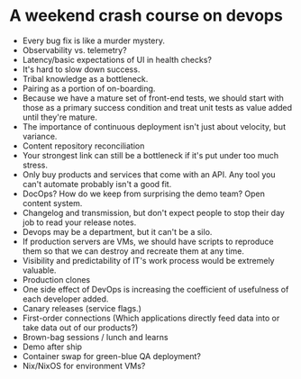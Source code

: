 # A weekend crash course on devops

* Every bug fix is like a murder mystery.
* Observability vs. telemetry?
* Latency/basic expectations of UI in health checks?
* It's hard to slow down success.
* Tribal knowledge as a bottleneck.
* Pairing as a portion of on-boarding.
* Because we have a mature set of front-end tests, we should start with those as a primary success condition and treat unit tests as value added until they're mature.
* The importance of continuous deployment isn't just about velocity, but variance.
* Content repository reconciliation
* Your strongest link can still be a bottleneck if it's put under too much stress.
* Only buy products and services that come with an API. Any tool you can't automate probably isn't a good fit.
* DocOps? How do we keep from surprising the demo team? Open content system.
* Changelog and transmission, but don't expect people to stop their day job to read your release notes.
* Devops may be a department, but it can't be a silo.
* If production servers are VMs, we should have scripts to reproduce them so that we can destroy and recreate them at any time.
* Visibility and predictability of IT's work process would be extremely valuable.
* Production clones
* One side effect of DevOps is increasing the coefficient of usefulness of each developer added.
* Canary releases (service flags.)
* First-order connections (Which applications directly feed data into or take data out of our products?)
* Brown-bag sessions / lunch and learns
* Demo after ship
* Container swap for green-blue QA deployment?
* Nix/NixOS for environment VMs?
